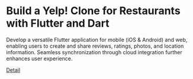 # Build a Yelp! Clone for Restaurants with Flutter and Dart

Develop a versatile Flutter application for mobile (iOS & Android) and web, enabling users to create and share reviews, ratings, photos, and location information. Seamless synchronization through cloud integration further enhances user experience. 

[Detail](https://eduitfree.com/courses/build-a-yelp-clone-for-restaurants-with-flutter-and-dart)